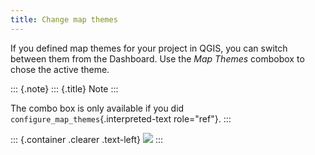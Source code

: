 ```yaml
---
title: Change map themes
---
```


If you defined map themes for your project in QGIS, you can switch
between them from the Dashboard. Use the *Map Themes* combobox to chose
the active theme.

::: {.note}
::: {.title}
Note
:::

The combo box is only available if you did
`configure_map_themes`{.interpreted-text role="ref"}.
:::

::: {.container .clearer .text-left}
![](/assets/images/theme.webp)
:::
